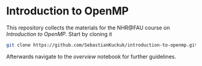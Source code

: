 # Introduction to OpenMP

This repository collects the materials for the NHR@FAU course on *Introduction to OpenMP*.
Start by cloning it
```bash
git clone https://github.com/SebastianKuckuk/introduction-to-openmp.git
```

Afterwards navigate to the *overview* notebook for further guidelines.

